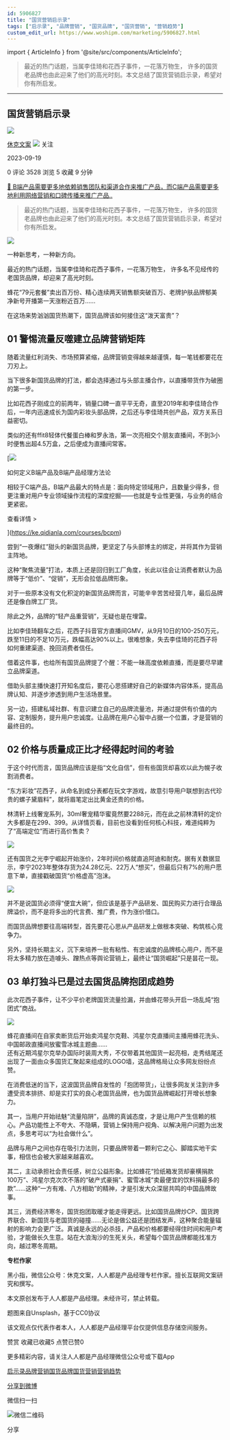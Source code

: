 ```yaml
---
id: 5906827
title: "国货营销启示录"
tags: ["启示录", "品牌营销", "国货品牌", "国货营销", "营销趋势"]
custom_edit_url: https://www.woshipm.com/marketing/5906827.html
---
```

import { ArticleInfo } from '@site/src/components/ArticleInfo';

<ArticleInfo
    author="休克文案"
    authorLink="https://www.woshipm.com/u/214328"
    published="2023-09-19"
    views={3528}
    comments={0}
    collects={5}
/>

> 最近的热门话题，当属李佳琦和花西子事件，一花落万物生， 许多的国货老品牌也由此迎来了他们的高光时刻。本文总结了国货营销启示录，希望对你有所启发。

---

## 国货营销启示录

[![](https://static.woshipm.com/pmadmin_avatar_20230907114450_1915.jpg?imageView2/1/w/72/h/72/q/100)](https://www.woshipm.com/u/214328)

[休克文案](https://www.woshipm.com/u/214328) ![](https://static.woshipm.com/tag/1121_1@2x.png) 关注

2023-09-19

0 评论 3528 浏览 5 收藏 9 分钟

[🔗 B端产品需要更多地依赖销售团队和渠道合作来推广产品，而C端产品需要更多地利用网络营销和口碑传播来推广产品..](https://ke.qidianla.com/courses/bcpm)

> 最近的热门话题，当属李佳琦和花西子事件，一花落万物生， 许多的国货老品牌也由此迎来了他们的高光时刻。本文总结了国货营销启示录，希望对你有所启发。

![](https://image.woshipm.com/2023/04/14/f097777a-da8e-11ed-b69c-00163e0b5ff3.jpg)

一种新思考，一种新方向。

最近的热门话题，当属李佳琦和花西子事件，一花落万物生， 许多名不见经传的老国货品牌，却迎来了高光时刻。

蜂花“79元套餐”卖出百万份、精心连续两天销售额突破百万、老牌护肤品牌郁美净新号开播第一天涨粉近百万……

在这场来势汹汹国货热潮下，国货品牌该如何接住这“泼天富贵”？

## 01 警惕流量反噬建立品牌营销矩阵

随着流量红利消失、市场预算紧缩，品牌营销变得越来越谨慎，每一笔钱都要花在刀刃上。

当下很多新国货品牌的打法，都会选择通过与头部主播合作，以直播带货作为破圈的第一步。

比如花西子刚成立的前两年，销量口碑一直平平无奇，直至2019年和李佳琦合作后，一年内迅速成长为国内彩妆头部品牌，之后还与李佳琦共创产品，双方关系日益密切。

类似的还有ffit8轻体代餐蛋白棒和罗永浩，第一次亮相交个朋友直播间，不到3小时便售出超4.5万盒，之后便成为直播间常客。

[![](https://image.woshipm.com/2023/08/02/72b77e4e-30e3-11ee-88e7-00163e0b5ff3.png)

如何定义B端产品及B端产品经理方法论

相较于C端产品，B端产品最大的特点是：面向特定领域用户，且数量少得多，但更注重对用户专业领域操作流程的深度挖掘——也就是专业性更强，与业务的结合更紧密。

查看详情 >

](https://ke.qidianla.com/courses/bcpm)

尝到“一夜爆红”甜头的新国货品牌，更坚定了与头部博主的绑定，并将其作为营销主阵地。

这种“聚焦流量”打法，本质上还是回归到工厂角度，长此以往会让消费者默认为品牌等于“低价”、“促销”，无形会拉低品牌形象。

对于一些原本没有文化积淀的新国货品牌而言，可能辛辛苦苦经营几年，最后品牌还是像白牌工厂货。

除此之外，品牌的“轻产品重营销”，无疑也是在埋雷。

比如李佳琦翻车之后，花西子抖音官方直播间GMV，从9月10日的100-250万元，跌至11日的不足10万元，跌幅高达90%以上。很难想象，失去李佳琦的花西子将如何重建渠道、挽回消费者信任。

借着这件事，也给所有国货品牌提了个醒：不能一昧高度依赖直播，而是要尽早建立品牌渠道。

借助头部主播快速打开知名度后，要花心思搭建好自己的新媒体内容体系，提高品牌认知、并逐步渗透到用户生活场景里。

另一边，搭建私域社群、有意识建立自己的品牌流量池，并通过提供有价值的内容、定制服务，提升用户忠诚度。让品牌在用户心智中占据一个位置，才是营销的最终目的。

## 02 价格与质量成正比才经得起时间的考验

于这个时代而言，国货品牌应该是指“文化自信”，但有些国货却喜欢以此为幌子收割消费者。

“东方彩妆”花西子，从命名到成分表都在玩文字游戏，故意引导用户联想到古代珍贵的螺子黛眉料”，就将眉笔定出比黄金还贵的价格。

林清轩上线奢宠系列，30ml奢宠精华蜜竟然要2288元，而在此之前林清轩的定价大多都是在299、399。从详情页看，目前也没看到任何核心科技，难道纯粹为了“高端定位”而进行高价售卖？

![](https://image.woshipm.com/wp-files/2023/09/PGpuionfrSbRjKIRK6dd.jpeg)

还有国货之光李宁崛起开始涨价，2年时间价格就直追阿迪和耐克。据有关数据显示，李宁2023年整体存货为24.28亿元、22万人“想买”，但最后只有7%的用户愿意下单，直接戳破国货“价格虚高”泡沫。

![](https://image.woshipm.com/wp-files/2023/09/3w7IYaytpjxOLH3CX8TA.jpeg)

并不是说国货必须得“便宜大碗”，但应该是基于产品研发、国民购买力进行合理品牌溢价，而不是将多出的代言费、推广费，作为涨价借口。

而国货品牌想要往高端转型，首先要花心思从产品研发上做根本突破、构筑核心竞争力。

另外，坚持长期主义，沉下来培养一批有粘性、有忠诚度的品牌核心用户，而不是将太多精力放在造噱头、蹭热点等舆论营销上，最终让“国货崛起”只是昙花一现。

## 03 单打独斗已是过去国货品牌抱团成趋势

此次花西子事件，让不少平价老牌国货流量捡漏，并由蜂花带头开启一场乱炖“抱团式”商战。

![](https://image.woshipm.com/wp-files/2023/09/C2ApmxUBiN45mKFMONEQ.png)

蜂花直播间在自家卖断货后开始卖鸿星尔克鞋、鸿星尔克直播间主播用蜂花洗头、中国邮政直播间放蜜雪冰城主题曲……  
还有近期鸿星尔克举办国际时装周大秀，不仅带着其他国货一起亮相，走秀结尾还出现了一面由众多国货汇聚起来组成的LOGO墙，这品牌格局让众多网友纷纷点赞。

在消费低迷的当下，这波国货品牌自发性的「抱团带货」，让很多网友关注到许多遭受资本排挤、却是实打实的良心老国货品牌，也为国货品牌崛起打开增长想象力。

其一，当用户开始祛魅“流量陷阱”，品牌的真诚态度，才是让用户产生信赖的核心。产品功能性上不夸大、不隐瞒，营销上保持用户视角、以解决用户问题为出发点，多思考可以“为社会做什么”。

品牌与用户之间也存在吸引力法则，只要品牌带着一颗利它之心、脚踏实地干实事，相信也会被大家越来越喜欢。

其二，主动承担社会责任感，树立公益形象。比如蜂花“捡纸箱发货却豪横捐款100万”、鸿星尔克次次不落的“破产式豪捐”、蜜雪冰城“卖最便宜的饮料捐最多的款”……这种“一方有难、八方相助”的精神，才是引发大众深层共鸣的中国品牌故事。

其三，消费经济寒冬，国货抱团取暖才能走得更远。比如国货品牌炒CP、国货跨界联合、新国货与老国货的碰撞……无论是做公益还是团结发声，这种聚合能量辐射的影响力会更广泛。真诚是永远的必杀技，产品和价格都要经得住时间和用户考验，才能做长久生意。站在大浪淘沙的生死关头，希望每个国货品牌都能找准方向，越过寒冬周期。

**专栏作家**

黑小指，微信公众号：休克文案，人人都是产品经理专栏作家。擅长互联网文案研究和撰写。

本文原创发布于人人都是产品经理。未经许可，禁止转载。

题图来自Unsplash，基于CC0协议

该文观点仅代表作者本人，人人都是产品经理平台仅提供信息存储空间服务。

赞赏 收藏已收藏5 点赞已赞0

更多精彩内容，请关注人人都是产品经理微信公众号或下载App

[启示录](https://www.woshipm.com/tag/%e5%90%af%e7%a4%ba%e5%bd%95)[品牌营销](https://www.woshipm.com/tag/%e5%93%81%e7%89%8c%e8%90%a5%e9%94%80)[国货品牌](https://www.woshipm.com/tag/%e5%9b%bd%e8%b4%a7%e5%93%81%e7%89%8c)[国货营销](https://www.woshipm.com/tag/%e5%9b%bd%e8%b4%a7%e8%90%a5%e9%94%80)[营销趋势](https://www.woshipm.com/tag/%e8%90%a5%e9%94%80%e8%b6%8b%e5%8a%bf)

[分享到微博](https://service.weibo.com/share/share.php?appkey=2775287854&title=国货营销启示录&url=https://www.woshipm.com/marketing/5906827.html&pic=https://image.woshipm.com/2023/04/14/f097777a-da8e-11ed-b69c-00163e0b5ff3.jpg)

微信扫一扫

![微信二维码](https://api.pwmqr.com/qrcode/create/?url=https://www.woshipm.com/marketing/5906827.html)

分享